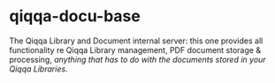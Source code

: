 # qiqqa-docu-base
The Qiqqa Library and Document internal server: this one provides all functionality re Qiqqa Library management, PDF document storage &amp; processing, *anything that has to do with the documents stored in your Qiqqa Libraries*.
